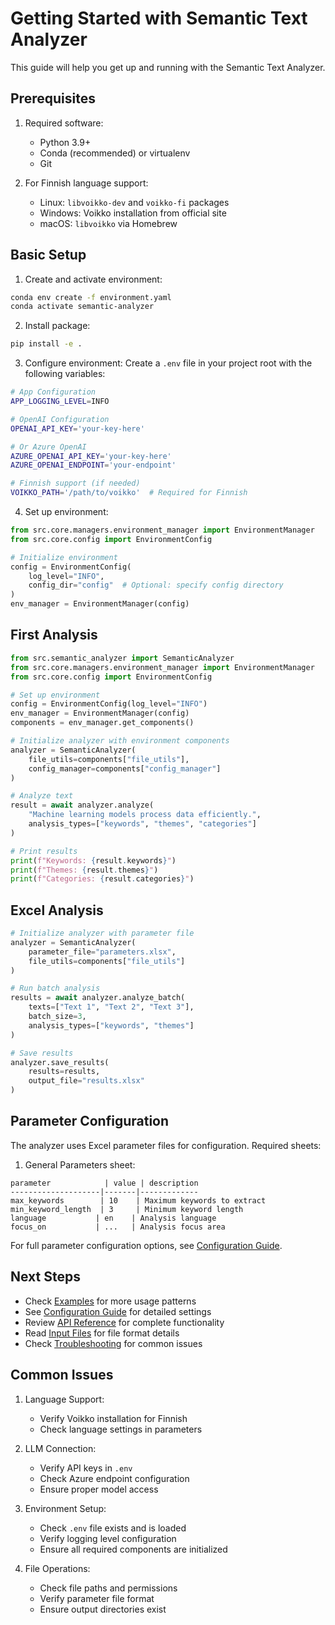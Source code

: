 # Getting Started with Semantic Text Analyzer

This guide will help you get up and running with the Semantic Text Analyzer.

## Prerequisites

1. Required software:
   - Python 3.9+
   - Conda (recommended) or virtualenv
   - Git

2. For Finnish language support:
   - Linux: `libvoikko-dev` and `voikko-fi` packages
   - Windows: Voikko installation from official site
   - macOS: `libvoikko` via Homebrew

## Basic Setup

1. Create and activate environment:
```bash
conda env create -f environment.yaml
conda activate semantic-analyzer
```

2. Install package:
```bash
pip install -e .
```

3. Configure environment:
Create a `.env` file in your project root with the following variables:
```bash
# App Configuration
APP_LOGGING_LEVEL=INFO

# OpenAI Configuration
OPENAI_API_KEY='your-key-here'

# Or Azure OpenAI
AZURE_OPENAI_API_KEY='your-key-here'
AZURE_OPENAI_ENDPOINT='your-endpoint'

# Finnish support (if needed)
VOIKKO_PATH='/path/to/voikko'  # Required for Finnish
```

4. Set up environment:
```python
from src.core.managers.environment_manager import EnvironmentManager
from src.core.config import EnvironmentConfig

# Initialize environment
config = EnvironmentConfig(
    log_level="INFO",
    config_dir="config"  # Optional: specify config directory
)
env_manager = EnvironmentManager(config)
```

## First Analysis

```python
from src.semantic_analyzer import SemanticAnalyzer
from src.core.managers.environment_manager import EnvironmentManager
from src.core.config import EnvironmentConfig

# Set up environment
config = EnvironmentConfig(log_level="INFO")
env_manager = EnvironmentManager(config)
components = env_manager.get_components()

# Initialize analyzer with environment components
analyzer = SemanticAnalyzer(
    file_utils=components["file_utils"],
    config_manager=components["config_manager"]
)

# Analyze text
result = await analyzer.analyze(
    "Machine learning models process data efficiently.",
    analysis_types=["keywords", "themes", "categories"]
)

# Print results
print(f"Keywords: {result.keywords}")
print(f"Themes: {result.themes}")
print(f"Categories: {result.categories}")
```

## Excel Analysis

```python
# Initialize analyzer with parameter file
analyzer = SemanticAnalyzer(
    parameter_file="parameters.xlsx",
    file_utils=components["file_utils"]
)

# Run batch analysis
results = await analyzer.analyze_batch(
    texts=["Text 1", "Text 2", "Text 3"],
    batch_size=3,
    analysis_types=["keywords", "themes"]
)

# Save results
analyzer.save_results(
    results=results,
    output_file="results.xlsx"
)
```

## Parameter Configuration

The analyzer uses Excel parameter files for configuration. Required sheets:

1. General Parameters sheet:
```
parameter            | value | description
--------------------|-------|-------------
max_keywords        | 10    | Maximum keywords to extract
min_keyword_length  | 3     | Minimum keyword length
language           | en    | Analysis language
focus_on           | ...   | Analysis focus area
```

For full parameter configuration options, see [Configuration Guide](CONFIGURATION_GUIDE.md).

## Next Steps

- Check [Examples](EXAMPLES.md) for more usage patterns
- See [Configuration Guide](CONFIGURATION_GUIDE.md) for detailed settings
- Review [API Reference](API_REFERENCE.md) for complete functionality
- Read [Input Files](INPUT_FILES.md) for file format details
- Check [Troubleshooting](TROUBLESHOOTING.md) for common issues

## Common Issues

1. Language Support:
   - Verify Voikko installation for Finnish
   - Check language settings in parameters

2. LLM Connection:
   - Verify API keys in `.env`
   - Check Azure endpoint configuration
   - Ensure proper model access

3. Environment Setup:
   - Check `.env` file exists and is loaded
   - Verify logging level configuration
   - Ensure all required components are initialized

4. File Operations:
   - Check file paths and permissions
   - Verify parameter file format
   - Ensure output directories exist